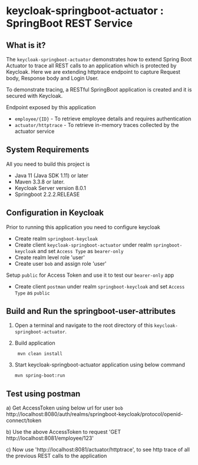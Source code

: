 keycloak-springboot-actuator : SpringBoot REST Service
=======================================================

What is it?
-----------

The `keycloak-springboot-actuator` demonstrates how to extend Spring Boot Actuator 
to trace all REST calls to an application which is protected by Keycloak. 
Here we are extending httptrace endpoint to capture Request body, Response body 
and Login User.

To demonstrate tracing, a RESTful SpringBoot application is created and it is secured with <span>Keycloak</span>.

Endpoint exposed by this application

* `employee/{ID}` - To retrieve employee details and requires authentication
* `actuator/httptrace` - To retrieve in-memory traces collected by the actuator service 


System Requirements
-------------------

All you need to build this project is 

*  Java 11 (Java SDK 1.11) or later 
*  Maven 3.3.8 or later.
*  Keycloak Server version 8.0.1
*  Springboot 2.2.2.RELEASE

Configuration in <span>Keycloak</span>
--------------------------------------

Prior to running this application you need to configure keycloak

*  Create realm `springboot-keycloak`
*  Create client `keycloak-springboot-actuator` under realm `springboot-keycloak` and set `Access Type` as `bearer-only`
*  Create realm level role 'user'
*  Create user `bob` and assign role 'user'

 Setup `public` for Access Token and use it to test our `bearer-only` app

 *  Create client `postman` under realm `springboot-keycloak` and set `Access Type` as `public`
 


Build and Run the springboot-user-attributes
--------------------------------------------

1. Open a terminal and navigate to the root directory of this `keycloak-springboot-actuator`.

2. Build application
   ```
    mvn clean install
    ```
2. Start keycloak-springboot-actuator application using below command

   ````
   mvn spring-boot:run

   ````


 Test using postman
 ------------------

 a) Get AccessToken using below url for user `bob`
    http://localhost:8080/auth/realms/springboot-keycloak/protocol/openid-connect/token
    
 b) Use the above AccessToken to request  'GET http://localhost:8081/employee/123'
 
 c) Now use 'http://localhost:8081/actuator/httptrace', to see http trace of all the previous REST calls to the application

